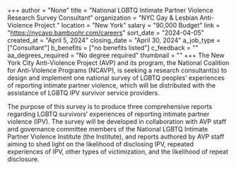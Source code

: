 +++
author = "None"
title = "National LGBTQ Intimate Partner Violence Research Survey Consultant"
organization = "NYC Gay & Lesbian Anti-Violence Project "
location = "New York"
salary = "90,000 Budget"
link = "https://nycavp.bamboohr.com/careers"
sort_date = "2024-04-05"
created_at = "April 5, 2024"
closing_date = "April 30, 2024"
a_job_type = ["Consultant"]
b_benefits = ["no benefits listed"]
c_feedback = ""
aa_degrees_required = "No degree required"
thumbnail = ""
+++
The New York City Anti-Violence Project (AVP) and its program, the National Coalition for Anti-Violence Programs (NCAVP), is seeking a research consultant(s) to design and implement one national survey of LGBTQ peoples’ experiences of reporting intimate partner violence, which will be distributed with the assistance of LGBTQ IPV survivor service providers.

 

The purpose of this survey is to produce three comprehensive reports regarding LGBTQ survivors’ experiences of reporting intimate partner violence (IPV). The survey will be developed in collaboration with AVP staff and governance committee members of the National LGBTQ Intimate Partner Violence Institute (the Institute), and reports authored by AVP staff aiming to shed light on the likelihood of disclosing IPV, repeated experiences of IPV, other types of victimization, and the likelihood of repeat disclosure.   